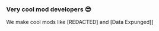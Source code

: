 ### Very cool mod developers 😎
We make cool mods like \[REDACTED] and \[Data Expunged]]
<!--I littery have no idea why it has to be in profile/-->
